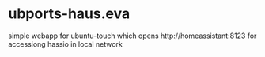 # ubports-haus.eva
simple webapp for ubuntu-touch which opens http://homeassistant:8123 for accessiong hassio in local network
